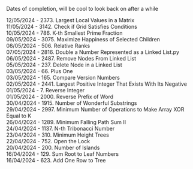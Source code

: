 Dates of completion, will be cool to look back on after a while

12/05/2024 - 2373. Largest Local Values in a Matrix <br/>
11/05/2024 - 3142. Check if Grid Satisfies Conditions <br/>
10/05/2024 - 786. K-th Smallest Prime Fraction <br/>
09/05/2024 - 3075. Maximize Happiness of Selected Children <br/>
08/05/2024 - 506. Relative Ranks <br/>
07/05/2024 - 2816. Double a Number Represented as a Linked List.py <br/>
06/05/2024 - 2487. Remove Nodes From Linked List <br/>
05/05/2024 - 237. Delete Node in a Linked List <br/>
03/05/2024 - 66. Plus One <br/>
03/05/2024 - 165. Compare Version Numbers <br/>
02/05/2024 - 2441. Largest Positive Integer That Exists With Its Negative <br/>
01/05/2024 - 7. Reverse Integer <br/>
01/05/2024 - 2000. Reverse Prefix of Word <br/>
30/04/2024 - 1915. Number of Wonderful Substrings <br/>
29/04/2024 - 2997. Minimum Number of Operations to Make Array XOR Equal to K <br/>
26/04/2024 - 1289. Minimum Falling Path Sum II <br/>
24/04/2024 - 1137. N-th Tribonacci Number <br/>
23/04/2024 - 310. Minimum Height Trees<br/>
22/04/2024 - 752. Open the Lock<br/>
20/04/2024 - 200. Number of Islands<br/>
16/04/2024 - 129. Sum Root to Leaf Numbers<br/>
16/04/2024 - 623. Add One Row to Tree<br/>



